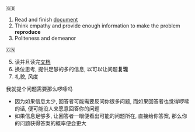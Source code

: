 🇬🇧

1. Read and finish [document](https://txthinking.github.io/brook/)
2. Think empathy and provide enough information to make the problem **reproduce**
3. Politeness and demeanor

🇨🇳

5. 读并且读完[文档](https://txthinking.github.io/brook/)
6. 换位思考, 提供足够的多的信息, 以可以让问题**复现**
7. 礼貌, 风度


我就提个问题需要那么啰嗦吗

- 因为如果信息太少, 回答者可能需要反问你很多问题, 而如果回答者也觉得啰嗦的话, 便可能没人来愿意回答你的问题
- 如果信息足够多, 让回答者一眼便看出可能的问题所在, 直接给你答案, 那么你的问题获得答案的概率便会更大
